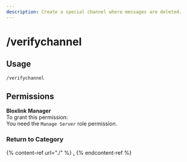 ```yaml
---
description: Create a special channel where messages are deleted.
---
```


# /verifychannel

## Usage

```
/verifychannel
```

## Permissions

**Bloxlink Manager**\
To grant this permission:\
You need the `Manage Server` role permission.

### Return to Category

{% content-ref url="./" %}
[.](./)
{% endcontent-ref %}
